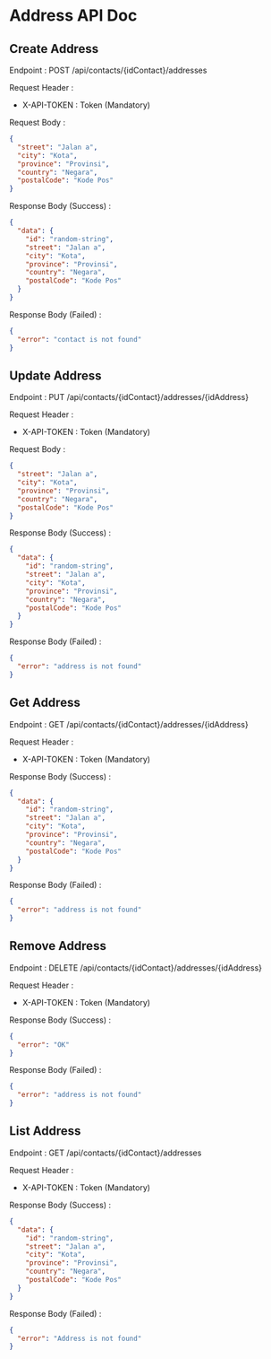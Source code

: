# Address API Doc

## Create Address

Endpoint : POST /api/contacts/{idContact}/addresses

Request Header :

- X-API-TOKEN : Token (Mandatory)

Request Body :

```json
{
  "street": "Jalan a",
  "city": "Kota",
  "province": "Provinsi",
  "country": "Negara",
  "postalCode": "Kode Pos"
}
```

Response Body (Success) :

```json
{
  "data": {
    "id": "random-string",
    "street": "Jalan a",
    "city": "Kota",
    "province": "Provinsi",
    "country": "Negara",
    "postalCode": "Kode Pos"
  }
}
```

Response Body (Failed) :

```json
{
  "error": "contact is not found"
}
```

## Update Address

Endpoint : PUT /api/contacts/{idContact}/addresses/{idAddress}

Request Header :

- X-API-TOKEN : Token (Mandatory)

Request Body :

```json
{
  "street": "Jalan a",
  "city": "Kota",
  "province": "Provinsi",
  "country": "Negara",
  "postalCode": "Kode Pos"
}
```

Response Body (Success) :

```json
{
  "data": {
    "id": "random-string",
    "street": "Jalan a",
    "city": "Kota",
    "province": "Provinsi",
    "country": "Negara",
    "postalCode": "Kode Pos"
  }
}
```

Response Body (Failed) :

```json
{
  "error": "address is not found"
}
```

## Get Address

Endpoint : GET /api/contacts/{idContact}/addresses/{idAddress}

Request Header :

- X-API-TOKEN : Token (Mandatory)

Response Body (Success) :

```json
{
  "data": {
    "id": "random-string",
    "street": "Jalan a",
    "city": "Kota",
    "province": "Provinsi",
    "country": "Negara",
    "postalCode": "Kode Pos"
  }
}
```

Response Body (Failed) :

```json
{
  "error": "address is not found"
}
```

## Remove Address

Endpoint : DELETE /api/contacts/{idContact}/addresses/{idAddress}

Request Header :

- X-API-TOKEN : Token (Mandatory)

Response Body (Success) :

```json
{
  "error": "OK"
}
```

Response Body (Failed) :

```json
{
  "error": "address is not found"
}
```

## List Address

Endpoint : GET /api/contacts/{idContact}/addresses

Request Header :

- X-API-TOKEN : Token (Mandatory)

Response Body (Success) :

```json
{
  "data": {
    "id": "random-string",
    "street": "Jalan a",
    "city": "Kota",
    "province": "Provinsi",
    "country": "Negara",
    "postalCode": "Kode Pos"
  }
}
```

Response Body (Failed) :

```json
{
  "error": "Address is not found"
}
```
